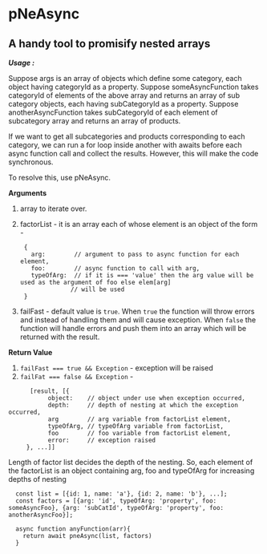 # pNeAsync

## A handy tool to promisify nested arrays

***Usage :***

Suppose args is an array of objects which define some category, each object having categoryId as a property. Suppose
someAsyncFunction takes categoryId of elements of the above array and returns an array of sub category objects, each
having subCategoryId as a property. Suppose anotherAsyncFunction takes subCategoryId of each element of subcategory
array and returns an array of products.

If we want to get all subcategories and products corresponding to each category, we can run a for loop inside another
with awaits before each async function call and collect the results. However, this will make the code synchronous.

To resolve this, use pNeAsync.


**Arguments** 
1. array to iterate over.
2. factorList - it is an array each of whose element is an object of the form - 

      
        {
          arg:        // argument to pass to async function for each element,
          foo:        // async function to call with arg,
          typeOfArg:  // if it is === 'value' then the arg value will be used as the argument of foo else elem[arg]
                     // will be used
        }
3. failFast - default value is ``true``. When ``true`` the function will throw errors and instead of handling them and
              will cause exception.
              When ``false`` the function will handle errors and push them into an array which will be returned with the
              result.       

**Return Value**

1. ``failFast === true && Exception`` - exception will be raised
2. ``failFat === false && Exception``  -  
```
      [result, [{
           object:    // object under use when exception occurred,
           depth:     // depth of nesting at which the exception occurred,
           arg        // arg variable from factorList element,
           typeOfArg, // typeOfArg variable from factorList,
           foo        // foo variable from factorList element,
           error:     // exception raised
     }, ...]]
```

Length of factor list decides the depth of the nesting. So, each element of the factorList is an object containing
arg, foo and typeOfArg for increasing depths of nesting

    
      const list = [{id: 1, name: 'a'}, {id: 2, name: 'b'}, ...];
      const factors = [{arg: 'id', typeOfArg: 'property', foo: someAsyncFoo}, {arg: 'subCatId', typeOfArg: 'property', foo: anotherAsyncFoo}];
      
      async function anyFunction(arr){
        return await pneAsync(list, factors)
      }
    
                  
